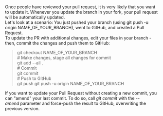 <br>
<p>Once people have reviewed your pull request, it is very likely  that you want to update it. Whenever you update the branch in your fork, your  pull request will be automatically updated.<br>
  Let's look at a scenario: You just pushed  your branch (using&nbsp;git push -u origin NAME_OF_YOUR_BRANCH), went to GitHub, and created a Pull Request.<br>
  To update the PR with additional changes, edit your files in  your branch - then, commit the changes and push them to GitHub:<br>
<div>
  <blockquote>
    <p>git checkout NAME_OF_YOUR_BRANCH<br>
      # Make changes, stage all changes for commit<br>
      git add --all .<br>
      # Commit<br>
      git commit<br>
      # Push to GitHub<br>
      git push git push -u origin NAME_OF_YOUR_BRANCH</p>
  </blockquote>
</div>
<p>If you want to update your Pull Request  without creating a new commit, you can &quot;amend&quot; your last commit. To  do so, call&nbsp;<em>git commit</em><em>&nbsp;</em>with  the&nbsp;<em>--amend</em><em>&nbsp;</em>parameter  and force-push the result to GitHub, overwriting the previous version.</p>
